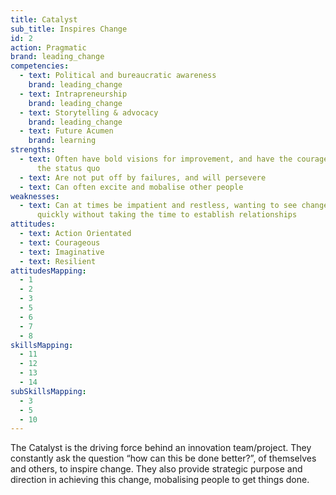 ```yaml
---
title: Catalyst
sub_title: Inspires Change
id: 2
action: Pragmatic
brand: leading_change
competencies:
  - text: Political and bureaucratic awareness
    brand: leading_change
  - text: Intrapreneurship
    brand: leading_change
  - text: Storytelling & advocacy
    brand: leading_change
  - text: Future Acumen
    brand: learning
strengths:
  - text: Often have bold visions for improvement, and have the courage to challenge
      the status quo
  - text: Are not put off by failures, and will persevere
  - text: Can often excite and mobalise other people
weaknesses:
  - text: Can at times be impatient and restless, wanting to see change happen
      quickly without taking the time to establish relationships
attitudes:
  - text: Action Orientated
  - text: Courageous
  - text: Imaginative
  - text: Resilient
attitudesMapping:
  - 1
  - 2
  - 3
  - 5
  - 6
  - 7
  - 8
skillsMapping:
  - 11
  - 12
  - 13
  - 14
subSkillsMapping:
  - 3
  - 5
  - 10
---
```



The Catalyst is the driving force behind an innovation team/project. They constantly ask the question “how can this be done better?”, of themselves and others, to inspire change. They also provide strategic purpose and direction in achieving this change, mobalising people to get things done.
